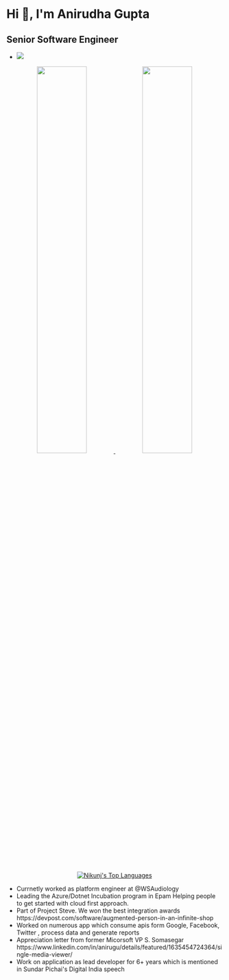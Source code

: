 <!--
**Anirugu/Anirugu** is a ✨ _special_ ✨ repository because its `README.md` (this file) appears on your GitHub profile.

Here are some ideas to get you started:

- 🔭 I’m currently working on ...
- 🌱 I’m currently learning ...
- 👯 I’m looking to collaborate on ...
- 🤔 I’m looking for help with ...
- 💬 Ask me about ...
- 📫 How to reach me: ...
- 😄 Pronouns: ...
- ⚡ Fun fact: ...
-->
# Hi 👋, I'm Anirudha Gupta

## Senior Software Engineer
- ![](https://komarev.com/ghpvc/?username=anirugu)
<p align="center">
    
  <a href="https://github.com/anirugu/anirugu">
   <img width="48%" src="https://github-readme-stats.vercel.app/api?username=anirugu&theme=default&show_icons=true" />
   <img width="48%" src="https://github-readme-streak-stats.herokuapp.com/?user=anirugu&theme=default" />
   <img align="center" src="https://github-readme-stats.vercel.app/api/top-langs/?username=anirugu&theme=default" alt="Nikunj's Top Languages" />
  </a>
</p>

<ul>
    <li>Currnetly worked as platform engineer at @WSAudiology</li>
    <li>Leading the Azure/Dotnet Incubation program in Epam Helping people to get started with cloud first approach.</li>
    <li>Part of Project Steve. We won the best integration awards https://devpost.com/software/augmented-person-in-an-infinite-shop</li>
    <li>Worked on numerous app which consume apis form Google, Facebook, Twitter , process data and generate reports </li>
    <li>Appreciation letter from former Micorsoft VP S. Somasegar https://www.linkedin.com/in/anirugu/details/featured/1635454724364/single-media-viewer/</li>
    <li>Work on application as lead developer for 6+ years which is mentioned in Sundar Pichai's Digital India speech</li>
   
<ul>
